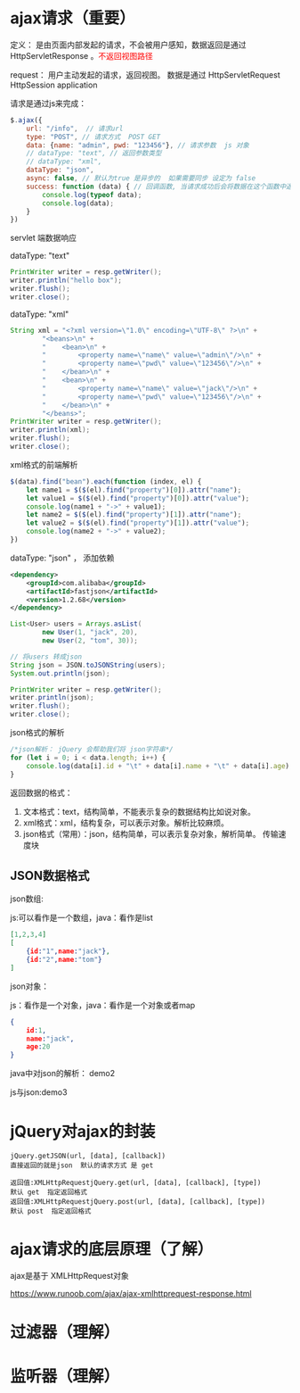 # ajax请求（重要）

定义： 是由页面内部发起的请求，不会被用户感知，数据返回是通过 HttpServletResponse 。<font color=red>不返回视图路径</font>

request： 用户主动发起的请求，返回视图。 数据是通过 HttpServletRequest HttpSession application



请求是通过js来完成：

```js
$.ajax({
    url: "/info",  // 请求url
    type: "POST", // 请求方式  POST GET
    data: {name: "admin", pwd: "123456"}, // 请求参数  js 对象
    // dataType: "text", // 返回参数类型
    // dataType: "xml",
    dataType: "json",
    async: false, // 默认为true 是异步的  如果需要同步 设定为 false
    success: function (data) { // 回调函数, 当请求成功后会将数据在这个函数中返回
        console.log(typeof data);
        console.log(data);
    }
})
```

 servlet 端数据响应

dataType: "text"

```java
PrintWriter writer = resp.getWriter();
writer.println("hello box");
writer.flush();
writer.close();
```



dataType: "xml"

```java
String xml = "<?xml version=\"1.0\" encoding=\"UTF-8\" ?>\n" +
        "<beans>\n" +
        "    <bean>\n" +
        "        <property name=\"name\" value=\"admin\"/>\n" +
        "        <property name=\"pwd\" value=\"123456\"/>\n" +
        "    </bean>\n" +
        "    <bean>\n" +
        "        <property name=\"name\" value=\"jack\"/>\n" +
        "        <property name=\"pwd\" value=\"123456\"/>\n" +
        "    </bean>\n" +
        "</beans>";
PrintWriter writer = resp.getWriter();
writer.println(xml);
writer.flush();
writer.close();
```

xml格式的前端解析

```js
$(data).find("bean").each(function (index, el) {
    let name1 = $($(el).find("property")[0]).attr("name");
    let value1 = $($(el).find("property")[0]).attr("value");
    console.log(name1 + "->" + value1);
    let name2 = $($(el).find("property")[1]).attr("name");
    let value2 = $($(el).find("property")[1]).attr("value");
    console.log(name2 + "->" + value2);
})
```





dataType: "json"  ， 添加依赖

```xml
<dependency>
    <groupId>com.alibaba</groupId>
    <artifactId>fastjson</artifactId>
    <version>1.2.68</version>
</dependency>
```

```java
List<User> users = Arrays.asList(
        new User(1, "jack", 20),
        new User(2, "tom", 30));

// 将users 转成json
String json = JSON.toJSONString(users);
System.out.println(json);

PrintWriter writer = resp.getWriter();
writer.println(json);
writer.flush();
writer.close();
```

json格式的解析

```js
/*json解析： jQuery 会帮助我们将 json字符串*/
for (let i = 0; i < data.length; i++) {
    console.log(data[i].id + "\t" + data[i].name + "\t" + data[i].age);
}
```



返回数据的格式：

1. 文本格式：text，结构简单，不能表示复杂的数据结构比如说对象。
2. xml格式：xml，结构复杂，可以表示对象。解析比较麻烦。
3. json格式（常用）：json，结构简单，可以表示复杂对象，解析简单。 传输速度块



## JSON数据格式

json数组:

js:可以看作是一个数组，java：看作是list

```json
[1,2,3,4] 
[
    {id:"1",name:"jack"},
    {id:"2",name:"tom"}
]
```

json对象：

js：看作是一个对象，java：看作是一个对象或者map

```json
{
    id:1,
    name:"jack",
    age:20
}
```



java中对json的解析： demo2

js与json:demo3



# jQuery对ajax的封装



```
jQuery.getJSON(url, [data], [callback])
直接返回的就是json  默认的请求方式 是 get

返回值:XMLHttpRequestjQuery.get(url, [data], [callback], [type])
默认 get  指定返回格式 
返回值:XMLHttpRequestjQuery.post(url, [data], [callback], [type])
默认 post  指定返回格式 
```



# ajax请求的底层原理（了解）

ajax是基于 XMLHttpRequest对象

https://www.runoob.com/ajax/ajax-xmlhttprequest-response.html

# 过滤器（理解）





# 监听器（理解）



